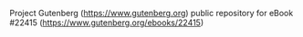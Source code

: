 Project Gutenberg (https://www.gutenberg.org) public repository for eBook #22415 (https://www.gutenberg.org/ebooks/22415)
